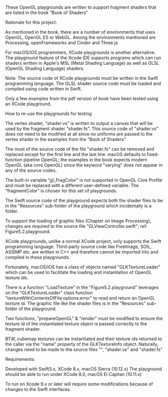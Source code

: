 These OpenGL playgrounds are written to support fragment shaders that are listed in the book “Book of Shaders”

Rationale for this project:

As mentioned in the book, there are a number of environments that uses OpenGL, OpenGL ES or WebGL. Among the environments mentioned are Processing, openFrameworks and Cinder and Three.js

For macOS/iOS programmers, XCode playgrounds is another alternative. The playground feature of the Xcode IDE supports programs which can run shaders written in Apple's MSL (Metal Shading Language) as well as GLSL (OpenGL Shading Language) shaders.

Note: The source code of XCode playgrounds must be written in the Swift programming language. The GLSL shader source code must be loaded and compiled using code written in Swift.

Only a few examples from the pdf version of book have been tested using an XCode playground.


How to re-use the playgrounds for testing

The vertex shader, "shader.vs" is written to output a canvas that will be used by the fragment shader "shader.fs". This source code of "shader.vs" does not need to be modified at all since no uniforms are passed to the vertex shader in the examples from the "Book of Shaders"

The most of the source code of the file "shader.fs" can be removed and replaced except for the first line and the last line. macOS defaults to fixed-function pipeline OpenGL; the examples in the book expects modern OpenGL (aka core OpenGL) since the keyword "varying" does not appear in any of the source codes.

The built-in variable "gl_FragColor" is not supported in OpenGL Core Profile and must be replaced with a different user-defined variable. The "fragmentColor" is chosen for this set of playgrounds.

The Swift source code of the playground expects both the shader files to be in the "Resources" sub-folder of the playground which incidentally is a folder.


To support the loading of graphic files (Chapter on Image Processing), changes are required to the source file "GLViewController.swift"; ref: Figure5.2.playground.

XCode playgrounds, unlike a normal XCode project, only supports the Swift programming language. Third-party source code like FreeImage, SOIL, ASSIMP etc. are written in C++ and therefore cannot be imported into and compiled in these playgrounds.

Fortunately, macOS/iOS has a class of objects named "GLKTextureLoader" which can be used to facilitate the loading and instantiation of OpenGL texture ids.

There is a function "LoadTexture" in the "Figure5.2.playground" leverages on the "GLKTextureLoader" class function "textureWithContentsOfFile:options:error" to read and return an OpenGL texture id. The graphic file like the shader files is in the "Resources" sub-folder of the playground.

Two functions, "prepareOpenGL" & "render" must be modified to ensure the texture id of the instantiated texture object is passed correctly to the fragment shader.


BTW, cubemap textures can be instantiated and their texture ids returned to the caller via the "name" property of the GLKTextureInfo object. Naturally, changes need to be made to the source files "", "shader.vs" and "shader.fs"



Requirements:

Developed with Swift3.x, XCode 8.x, macOS Sierra (10.12.x)
The playground should be able to run under XCode 8.0, macOS El Capitan (10.11.x)

To run on Xcode 9.x or later will require some modifications because of changes to the Swift interfaces.

